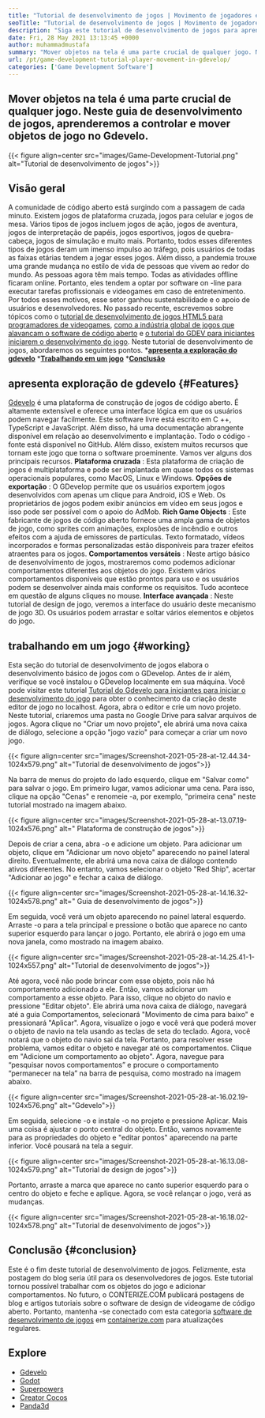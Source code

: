 ```yaml
---
title: "Tutorial de desenvolvimento de jogos | Movimento de jogadores em gdevelo" 
seoTitle: "Tutorial de desenvolvimento de jogos | Movimento de jogadores em gdevelo" 
description: "Siga este tutorial de desenvolvimento de jogos para aprender sobre as funções básicas do jogo. O GDevelop é um software de criação de jogos gratuito para construir e publicar jogos." 
date: Fri, 28 May 2021 13:13:45 +0000
author: muhammadmustafa
summary: "Mover objetos na tela é uma parte crucial de qualquer jogo. Neste guia de desenvolvimento de jogos, aprenderemos a controlar e mover objetos de jogo no Gdevelo." 
url: /pt/game-development-tutorial-player-movement-in-gdevelop/
categories: ['Game Development Software']
---
```


## Mover objetos na tela é uma parte crucial de qualquer jogo. Neste guia de desenvolvimento de jogos, aprenderemos a controlar e mover objetos de jogo no Gdevelo.

{{< figure align=center src="images/Game-Development-Tutorial.png" alt="Tutorial de desenvolvimento de jogos">}}


## **Visão geral**
A comunidade de código aberto está surgindo com a passagem de cada minuto. Existem jogos de plataforma cruzada, jogos para celular e jogos de mesa. Vários tipos de jogos incluem jogos de ação, jogos de aventura, jogos de interpretação de papéis, jogos esportivos, jogos de quebra-cabeça, jogos de simulação e muito mais. Portanto, todos esses diferentes tipos de jogos deram um imenso impulso ao tráfego, pois usuários de todas as faixas etárias tendem a jogar esses jogos.
Além disso, a pandemia trouxe uma grande mudança no estilo de vida de pessoas que vivem ao redor do mundo. As pessoas agora têm mais tempo. Todas as atividades offline ficaram online. Portanto, eles tendem a optar por software on -line para executar tarefas profissionais e videogames em caso de entretenimento. Por todos esses motivos, esse setor ganhou sustentabilidade e o apoio de usuários e desenvolvedores. No passado recente, escrevemos sobre tópicos como o [tutorial de desenvolvimento de jogos HTML5 para programadores de videogames][1], [como a indústria global de jogos que alavancam o software de código aberto][2] e [o tutorial do GDEV para iniciantes iniciarem o desenvolvimento do jogo][3]. Neste tutorial de desenvolvimento de jogos, abordaremos os seguintes pontos.
  ***[apresenta a exploração do gdevelo][4]** 
  ***[Trabalhando em um jogo][5]** 
  ***[Conclusão][6]** 

## apresenta exploração de gdevelo   {#Features}
[Gdevelo][7] é uma plataforma de construção de jogos de código aberto. É altamente extensível e oferece uma interface lógica em que os usuários podem navegar facilmente. Este software livre está escrito em C ++, TypeScript e JavaScript. Além disso, há uma documentação abrangente disponível em relação ao desenvolvimento e implantação. Todo o código -fonte está disponível no GitHub. Além disso, existem muitos recursos que tornam este jogo que torna o software proeminente. Vamos ver alguns dos principais recursos.
**Plataforma cruzada** : Esta plataforma de criação de jogos é multiplataforma e pode ser implantada em quase todos os sistemas operacionais populares, como MacOS, Linux e Windows.
**Opções de exportação** : O GDevelop permite que os usuários exportem jogos desenvolvidos com apenas um clique para Android, iOS e Web. Os proprietários de jogos podem exibir anúncios em vídeo em seus jogos e isso pode ser possível com o apoio do AdMob.
**Rich Game Objects** : Este fabricante de jogos de código aberto fornece uma ampla gama de objetos de jogo, como sprites com animações, explosões de incêndio e outros efeitos com a ajuda de emissores de partículas. Texto formatado, vídeos incorporados e formas personalizadas estão disponíveis para trazer efeitos atraentes para os jogos.
**Comportamentos versáteis** : Neste artigo básico de desenvolvimento de jogos, mostraremos como podemos adicionar comportamentos diferentes aos objetos do jogo. Existem vários comportamentos disponíveis que estão prontos para uso e os usuários podem se desenvolver ainda mais conforme os requisitos. Tudo acontece em questão de alguns cliques no mouse.
**Interface avançada** : Neste tutorial de design de jogo, veremos a interface do usuário deste mecanismo de jogo 3D. Os usuários podem arrastar e soltar vários elementos e objetos do jogo.

## trabalhando em um jogo   {#working}
Esta seção do tutorial de desenvolvimento de jogos elabora o desenvolvimento básico de jogos com o GDevelop. Antes de ir além, verifique se você instalou o GDevelop localmente em sua máquina.
Você pode visitar este tutorial [Tutorial do Gdevelo para iniciantes para iniciar o desenvolvimento do jogo][3] para obter o conhecimento da criação deste editor de jogo no localhost.
Agora, abra o editor e crie um novo projeto. Neste tutorial, criaremos uma pasta no Google Drive para salvar arquivos de jogos. Agora clique no "Criar um novo projeto", ele abrirá uma nova caixa de diálogo, selecione a opção "jogo vazio" para começar a criar um novo jogo.

{{< figure align=center src="images/Screenshot-2021-05-28-at-12.44.34-1024x579.png" alt="Tutorial de desenvolvimento de jogos">}}

Na barra de menus do projeto do lado esquerdo, clique em "Salvar como" para salvar o jogo.
Em primeiro lugar, vamos adicionar uma cena. Para isso, clique na opção "Cenas" e renomeie -a, por exemplo, "primeira cena" neste tutorial mostrado na imagem abaixo.

{{< figure align=center src="images/Screenshot-2021-05-28-at-13.07.19-1024x576.png" alt=" Plataforma de construção de jogos">}}

Depois de criar a cena, abra -o e adicione um objeto. Para adicionar um objeto, clique em "Adicionar um novo objeto" aparecendo no painel lateral direito. Eventualmente, ele abrirá uma nova caixa de diálogo contendo ativos diferentes. No entanto, vamos selecionar o objeto "Red Ship", acertar "Adicionar ao jogo" e fechar a caixa de diálogo.

{{< figure align=center src="images/Screenshot-2021-05-28-at-14.16.32-1024x578.png" alt=" Guia de desenvolvimento de jogos">}}

Em seguida, você verá um objeto aparecendo no painel lateral esquerdo. Arraste -o para a tela principal e pressione o botão que aparece no canto superior esquerdo para lançar o jogo. Portanto, ele abrirá o jogo em uma nova janela, como mostrado na imagem abaixo.

{{< figure align=center src="images/Screenshot-2021-05-28-at-14.25.41-1-1024x557.png" alt="Tutorial de desenvolvimento de jogos">}}

Até agora, você não pode brincar com esse objeto, pois não há comportamento adicionado a ele. Então, vamos adicionar um comportamento a esse objeto. Para isso, clique no objeto do navio e pressione "Editar objeto". Ele abrirá uma nova caixa de diálogo, navegará até a guia Comportamentos, selecionará "Movimento de cima para baixo" e pressionará "Aplicar". Agora, visualize o jogo e você verá que poderá mover o objeto de navio na tela usando as teclas de seta do teclado. Agora, você notará que o objeto do navio sai da tela. Portanto, para resolver esse problema, vamos editar o objeto e navegar até os comportamentos. Clique em "Adicione um comportamento ao objeto". Agora, navegue para “pesquisar novos comportamentos” e procure o comportamento “permanecer na tela” na barra de pesquisa, como mostrado na imagem abaixo.

{{< figure align=center src="images/Screenshot-2021-05-28-at-16.02.19-1024x576.png" alt="Gdevelo">}}

Em seguida, selecione -o e instale -o no projeto e pressione Aplicar. Mais uma coisa é ajustar o ponto central do objeto. Então, vamos novamente para as propriedades do objeto e "editar pontos" aparecendo na parte inferior. Você pousará na tela a seguir.

{{< figure align=center src="images/Screenshot-2021-05-28-at-16.13.08-1024x579.png" alt="Tutorial de design de jogos">}}

Portanto, arraste a marca que aparece no canto superior esquerdo para o centro do objeto e feche e aplique. Agora, se você relançar o jogo, verá as mudanças.

{{< figure align=center src="images/Screenshot-2021-05-28-at-16.18.02-1024x578.png" alt="Tutorial de desenvolvimento de jogos">}}


## Conclusão   {#conclusion}
Este é o fim deste tutorial de desenvolvimento de jogos. Felizmente, esta postagem do blog seria útil para os desenvolvedores de jogos. Este tutorial tornou possível trabalhar com os objetos do jogo e adicionar comportamentos. No futuro, o CONTERIZE.COM publicará postagens de blog e artigos tutoriais sobre o software de design de videogame de código aberto. Portanto, mantenha -se conectado com esta categoria [software de desenvolvimento de jogos][8] em [containerize.com][9] para atualizações regulares.

## Explore
  * [Gdevelo][7]
  * [Godot][10]
  * [Superpowers][11]
  * [Creator Cocos][12]
  * [Panda3d][13]

  
[1]: https://blog.containerize.com/2021/05/19/html5-game-development-tutorial-for-video-game-programmers/
[2]: https://blog.containerize.com/game-development-software/how-global-gaming-market-leveraging-open-source-software/
[3]: https://blog.containerize.com/game-development-software/pt/game-development-tutorial-player-movement-in-gdevelop/
[4]: #features
[5]: #working
[6]: #Conclusion
[7]: https://products.containerize.com/game-development-software/gdevelop/
[8]: https://products.containerize.com/game-development-software/
[9]: https://www.containerize.com/
[10]: https://products.containerize.com/game-development-software/godot/
[11]: https://products.containerize.com/game-development-software/superpowers/
[12]: https://products.containerize.com/game-development-software/cocos-creator/
[13]: https://products.containerize.com/game-development-software/panda3d/
